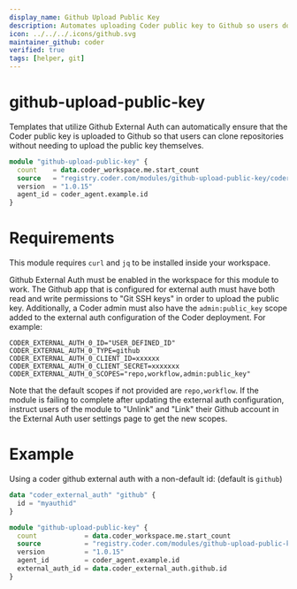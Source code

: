 ```yaml
---
display_name: Github Upload Public Key
description: Automates uploading Coder public key to Github so users don't have to.
icon: ../../../.icons/github.svg
maintainer_github: coder
verified: true
tags: [helper, git]
---
```


# github-upload-public-key

Templates that utilize Github External Auth can automatically ensure that the Coder public key is uploaded to Github so that users can clone repositories without needing to upload the public key themselves.

```tf
module "github-upload-public-key" {
  count    = data.coder_workspace.me.start_count
  source   = "registry.coder.com/modules/github-upload-public-key/coder"
  version  = "1.0.15"
  agent_id = coder_agent.example.id
}
```

# Requirements

This module requires `curl` and `jq` to be installed inside your workspace.

Github External Auth must be enabled in the workspace for this module to work. The Github app that is configured for external auth must have both read and write permissions to "Git SSH keys" in order to upload the public key. Additionally, a Coder admin must also have the `admin:public_key` scope added to the external auth configuration of the Coder deployment. For example:

```
CODER_EXTERNAL_AUTH_0_ID="USER_DEFINED_ID"
CODER_EXTERNAL_AUTH_0_TYPE=github
CODER_EXTERNAL_AUTH_0_CLIENT_ID=xxxxxx
CODER_EXTERNAL_AUTH_0_CLIENT_SECRET=xxxxxxx
CODER_EXTERNAL_AUTH_0_SCOPES="repo,workflow,admin:public_key"
```

Note that the default scopes if not provided are `repo,workflow`. If the module is failing to complete after updating the external auth configuration, instruct users of the module to "Unlink" and "Link" their Github account in the External Auth user settings page to get the new scopes.

# Example

Using a coder github external auth with a non-default id: (default is `github`)

```tf
data "coder_external_auth" "github" {
  id = "myauthid"
}

module "github-upload-public-key" {
  count            = data.coder_workspace.me.start_count
  source           = "registry.coder.com/modules/github-upload-public-key/coder"
  version          = "1.0.15"
  agent_id         = coder_agent.example.id
  external_auth_id = data.coder_external_auth.github.id
}
```
